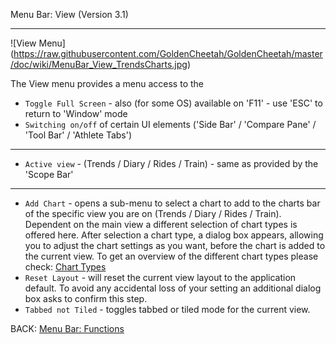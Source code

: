 Menu Bar: View (Version 3.1)
***

![View Menu] (https://raw.githubusercontent.com/GoldenCheetah/GoldenCheetah/master/doc/wiki/MenuBar_View_TrendsCharts.jpg)

The View menu provides a menu access to the 

* `Toggle Full Screen` - also (for some OS) available on 'F11' - use 'ESC' to return to 'Window' mode
* `Switching on/off` of certain UI elements ('Side Bar' / 'Compare Pane' / 'Tool Bar' / 'Athlete Tabs')

***

* `Active view` - (Trends / Diary / Rides / Train) - same as provided by the 'Scope Bar'

***

* `Add Chart` - opens a sub-menu to select a chart to add to the charts bar of the specific view you are on (Trends / Diary / Rides / Train). Dependent on the main view a different selection of chart types is offered here. After selection a chart type, a dialog box appears, allowing you to adjust the chart settings as you want, before the chart is added to the current view. To get an overview of the different chart types please check: [Chart Types](https://github.com/GoldenCheetah/GoldenCheetah/wiki/UG_ChartTypes_General)
* `Reset Layout` - will reset the current view layout to the application default. To avoid any accidental loss of your setting an additional dialog box asks to confirm this step.
* `Tabbed not Tiled` - toggles tabbed or tiled mode for the current view.


BACK: [Menu Bar: Functions](UG_Menu-Bar_Functions)



